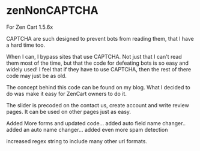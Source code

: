 # zenNonCAPTCHA
For Zen Cart 1.5.6x

CAPTCHA are such designed to prevent bots from reading them, that I have a hard time too.

When I can, I bypass sites that use CAPTCHA. Not just that I can't read them most of the time, but that the code for defeating bots is so easy and widely used! I feel that if they have to use CAPTCHA, then the rest of there code may just be as old.

The concept behind this code can be found on my blog.  What I decided to do was make it easy for ZenCart owners to do it.

The slider is precoded on the contact us, create account and write review pages.  It can be used on other pages just as easy.

Added More forms and updated code... added auto field name changer.. added an auto name changer...  added even more spam detection

increased regex string to include many other url formats. 
